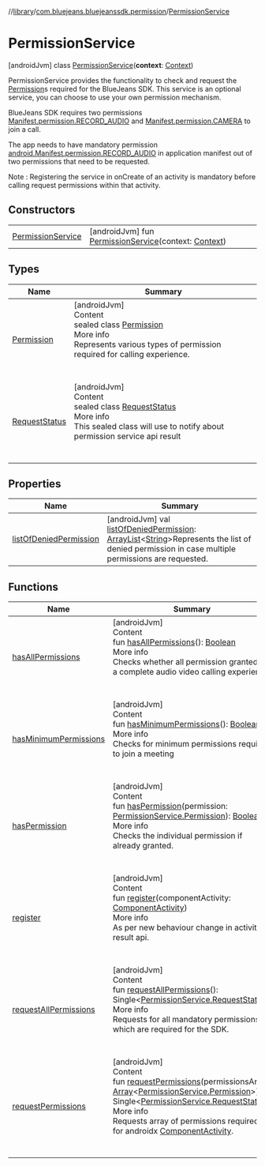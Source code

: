 //[library](../../../index.md)/[com.bluejeans.bluejeanssdk.permission](../index.md)/[PermissionService](index.md)



# PermissionService  
 [androidJvm] class [PermissionService](index.md)(**context**: [Context](https://developer.android.com/reference/kotlin/android/content/Context.html))

PermissionService provides the functionality to check and request the [Permission](-permission/index.md)s required for the BlueJeans SDK. This service is an optional service, you can choose to use your own permission mechanism.</p>



BlueJeans SDK requires two permissions [Manifest.permission.RECORD_AUDIO](https://developer.android.com/reference/kotlin/android/Manifest.permission.html#record_audio) and [Manifest.permission.CAMERA](https://developer.android.com/reference/kotlin/android/Manifest.permission.html#camera) to join a call.</p>



The app needs to have mandatory permission [android.Manifest.permission.RECORD_AUDIO](https://developer.android.com/reference/kotlin/android/Manifest.permission.html#record_audio) in application manifest out of two permissions that need to be requested.</p>



Note : Registering the service in onCreate of an activity is mandatory before calling request permissions within that activity.</p>

   


## Constructors  
  
| | |
|---|---|
| <a name="com.bluejeans.bluejeanssdk.permission/PermissionService/PermissionService/#android.content.Context/PointingToDeclaration/"></a>[PermissionService](-permission-service.md)| <a name="com.bluejeans.bluejeanssdk.permission/PermissionService/PermissionService/#android.content.Context/PointingToDeclaration/"></a> [androidJvm] fun [PermissionService](-permission-service.md)(context: [Context](https://developer.android.com/reference/kotlin/android/content/Context.html))   <br>|


## Types  
  
|  Name |  Summary | 
|---|---|
| <a name="com.bluejeans.bluejeanssdk.permission/PermissionService.Permission///PointingToDeclaration/"></a>[Permission](-permission/index.md)| <a name="com.bluejeans.bluejeanssdk.permission/PermissionService.Permission///PointingToDeclaration/"></a>[androidJvm]  <br>Content  <br>sealed class [Permission](-permission/index.md)  <br>More info  <br>Represents various types of permission required for calling experience.  <br><br><br>|
| <a name="com.bluejeans.bluejeanssdk.permission/PermissionService.RequestStatus///PointingToDeclaration/"></a>[RequestStatus](-request-status/index.md)| <a name="com.bluejeans.bluejeanssdk.permission/PermissionService.RequestStatus///PointingToDeclaration/"></a>[androidJvm]  <br>Content  <br>sealed class [RequestStatus](-request-status/index.md)  <br>More info  <br>This sealed class will use to notify about permission service api result  <br><br><br>|


## Properties  
  
|  Name |  Summary | 
|---|---|
| <a name="com.bluejeans.bluejeanssdk.permission/PermissionService/listOfDeniedPermission/#/PointingToDeclaration/"></a>[listOfDeniedPermission](list-of-denied-permission.md)| <a name="com.bluejeans.bluejeanssdk.permission/PermissionService/listOfDeniedPermission/#/PointingToDeclaration/"></a> [androidJvm] val [listOfDeniedPermission](list-of-denied-permission.md): [ArrayList](https://developer.android.com/reference/kotlin/java/util/ArrayList.html)<[String](https://kotlinlang.org/api/latest/jvm/stdlib/kotlin/-string/index.html)>Represents the list of denied permission in case multiple permissions are requested.   <br>|


## Functions  
  
|  Name |  Summary | 
|---|---|
| <a name="com.bluejeans.bluejeanssdk.permission/PermissionService/hasAllPermissions/#/PointingToDeclaration/"></a>[hasAllPermissions](has-all-permissions.md)| <a name="com.bluejeans.bluejeanssdk.permission/PermissionService/hasAllPermissions/#/PointingToDeclaration/"></a>[androidJvm]  <br>Content  <br>fun [hasAllPermissions](has-all-permissions.md)(): [Boolean](https://kotlinlang.org/api/latest/jvm/stdlib/kotlin/-boolean/index.html)  <br>More info  <br>Checks whether all permission granted for a complete audio video calling experience.  <br><br><br>|
| <a name="com.bluejeans.bluejeanssdk.permission/PermissionService/hasMinimumPermissions/#/PointingToDeclaration/"></a>[hasMinimumPermissions](has-minimum-permissions.md)| <a name="com.bluejeans.bluejeanssdk.permission/PermissionService/hasMinimumPermissions/#/PointingToDeclaration/"></a>[androidJvm]  <br>Content  <br>fun [hasMinimumPermissions](has-minimum-permissions.md)(): [Boolean](https://kotlinlang.org/api/latest/jvm/stdlib/kotlin/-boolean/index.html)  <br>More info  <br>Checks for minimum permissions required to join a meeting  <br><br><br>|
| <a name="com.bluejeans.bluejeanssdk.permission/PermissionService/hasPermission/#com.bluejeans.bluejeanssdk.permission.PermissionService.Permission/PointingToDeclaration/"></a>[hasPermission](has-permission.md)| <a name="com.bluejeans.bluejeanssdk.permission/PermissionService/hasPermission/#com.bluejeans.bluejeanssdk.permission.PermissionService.Permission/PointingToDeclaration/"></a>[androidJvm]  <br>Content  <br>fun [hasPermission](has-permission.md)(permission: [PermissionService.Permission](-permission/index.md)): [Boolean](https://kotlinlang.org/api/latest/jvm/stdlib/kotlin/-boolean/index.html)  <br>More info  <br>Checks the individual permission if already granted.  <br><br><br>|
| <a name="com.bluejeans.bluejeanssdk.permission/PermissionService/register/#androidx.activity.ComponentActivity/PointingToDeclaration/"></a>[register](register.md)| <a name="com.bluejeans.bluejeanssdk.permission/PermissionService/register/#androidx.activity.ComponentActivity/PointingToDeclaration/"></a>[androidJvm]  <br>Content  <br>fun [register](register.md)(componentActivity: [ComponentActivity](https://developer.android.com/reference/kotlin/androidx/activity/ComponentActivity.html))  <br>More info  <br>As per new behaviour change in activity result api.  <br><br><br>|
| <a name="com.bluejeans.bluejeanssdk.permission/PermissionService/requestAllPermissions/#/PointingToDeclaration/"></a>[requestAllPermissions](request-all-permissions.md)| <a name="com.bluejeans.bluejeanssdk.permission/PermissionService/requestAllPermissions/#/PointingToDeclaration/"></a>[androidJvm]  <br>Content  <br>fun [requestAllPermissions](request-all-permissions.md)(): Single<[PermissionService.RequestStatus](-request-status/index.md)>  <br>More info  <br>Requests for all mandatory permissions which are required for the SDK.  <br><br><br>|
| <a name="com.bluejeans.bluejeanssdk.permission/PermissionService/requestPermissions/#kotlin.Array[com.bluejeans.bluejeanssdk.permission.PermissionService.Permission]/PointingToDeclaration/"></a>[requestPermissions](request-permissions.md)| <a name="com.bluejeans.bluejeanssdk.permission/PermissionService/requestPermissions/#kotlin.Array[com.bluejeans.bluejeanssdk.permission.PermissionService.Permission]/PointingToDeclaration/"></a>[androidJvm]  <br>Content  <br>fun [requestPermissions](request-permissions.md)(permissionsArray: [Array](https://kotlinlang.org/api/latest/jvm/stdlib/kotlin/-array/index.html)<[PermissionService.Permission](-permission/index.md)>): Single<[PermissionService.RequestStatus](-request-status/index.md)>  <br>More info  <br>Requests array of  permissions required for androidx [ComponentActivity](https://developer.android.com/reference/kotlin/androidx/activity/ComponentActivity.html).  <br><br><br>|

